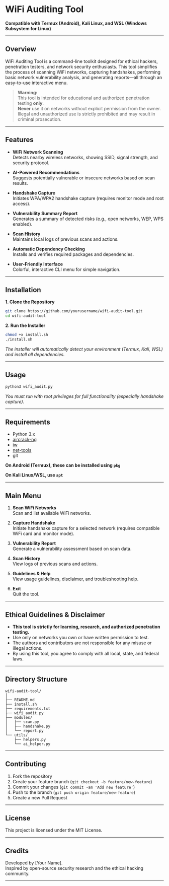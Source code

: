 # WiFi Auditing Tool

**Compatible with Termux (Android), Kali Linux, and WSL (Windows Subsystem for Linux)**

---

## Overview

WiFi Auditing Tool is a command-line toolkit designed for ethical hackers, penetration testers, and network security enthusiasts. This tool simplifies the process of scanning WiFi networks, capturing handshakes, performing basic network vulnerability analysis, and generating reports—all through an easy-to-use interactive menu.

> **Warning:**  
> This tool is intended for educational and authorized penetration testing **only**.  
> **Never** use it on networks without explicit permission from the owner.  
> Illegal and unauthorized use is strictly prohibited and may result in criminal prosecution.

---

## Features

- **WiFi Network Scanning**  
  Detects nearby wireless networks, showing SSID, signal strength, and security protocol.

- **AI-Powered Recommendations**  
  Suggests potentially vulnerable or insecure networks based on scan results.

- **Handshake Capture**  
  Initiates WPA/WPA2 handshake capture (requires monitor mode and root access).

- **Vulnerability Summary Report**  
  Generates a summary of detected risks (e.g., open networks, WEP, WPS enabled).

- **Scan History**  
  Maintains local logs of previous scans and actions.

- **Automatic Dependency Checking**  
  Installs and verifies required packages and dependencies.

- **User-Friendly Interface**  
  Colorful, interactive CLI menu for simple navigation.

---

## Installation

**1. Clone the Repository**

```bash
git clone https://github.com/yourusername/wifi-audit-tool.git
cd wifi-audit-tool
```

**2. Run the Installer**

```bash
chmod +x install.sh
./install.sh
```

*The installer will automatically detect your environment (Termux, Kali, WSL) and install all dependencies.*

---

## Usage

```bash
python3 wifi_audit.py
```

*You must run with root privileges for full functionality (especially handshake capture).*

---

## Requirements

- Python 3.x
- [aircrack-ng](https://www.aircrack-ng.org/)
- [iw](https://wireless.wiki.kernel.org/en/users/documentation/iw)
- [net-tools](https://wiki.linuxfoundation.org/networking/net-tools)
- git

**On Android (Termux), these can be installed using `pkg`**

**On Kali Linux/WSL, use `apt`**

---

## Main Menu

1. **Scan WiFi Networks**  
   Scan and list available WiFi networks.

2. **Capture Handshake**  
   Initiate handshake capture for a selected network (requires compatible WiFi card and monitor mode).

3. **Vulnerability Report**  
   Generate a vulnerability assessment based on scan data.

4. **Scan History**  
   View logs of previous scans and actions.

5. **Guidelines & Help**  
   View usage guidelines, disclaimer, and troubleshooting help.

6. **Exit**  
   Quit the tool.

---

## Ethical Guidelines & Disclaimer

- **This tool is strictly for learning, research, and authorized penetration testing.**
- Use only on networks you own or have written permission to test.
- The authors and contributors are not responsible for any misuse or illegal actions.
- By using this tool, you agree to comply with all local, state, and federal laws.

---

## Directory Structure

```plaintext
wifi-audit-tool/
│
├── README.md
├── install.sh
├── requirements.txt
├── wifi_audit.py
├── modules/
│   ├── scan.py
│   ├── handshake.py
│   └── report.py
└── utils/
    ├── helpers.py
    └── ai_helper.py
```

---

## Contributing

1. Fork the repository
2. Create your feature branch (`git checkout -b feature/new-feature`)
3. Commit your changes (`git commit -am 'Add new feature'`)
4. Push to the branch (`git push origin feature/new-feature`)
5. Create a new Pull Request

---

## License

This project is licensed under the MIT License.

---

## Credits

Developed by [Your Name].  
Inspired by open-source security research and the ethical hacking community.

---